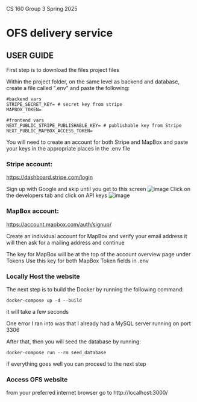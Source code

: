 CS 160 Group 3 Spring 2025

# OFS delivery service 

## USER GUIDE

First step is to download the files project files

Within the project folder, on the same level as backend and database, create a file called ".env" and paste the following:
```
#backend vars
STRIPE_SECRET_KEY= # secret key from stripe
MAPBOX_TOKEN= 

#frontend vars
NEXT_PUBLIC_STRIPE_PUBLISHABLE_KEY= # publishable key from Stripe
NEXT_PUBLIC_MAPBOX_ACCESS_TOKEN=
```

You will need to create an account for both Stripe and MapBox and paste your keys in the appropriate places in the .env file

### Stripe account:
https://dashboard.stripe.com/login

Sign up with Google and skip until you get to this screen
![image](https://github.com/user-attachments/assets/d48fae41-7b14-412b-acc2-6002e32a0c09)
Click on the developers tab and click on API keys
![image](https://github.com/user-attachments/assets/b425d5e9-351e-49a5-9031-95f15888e692)

### MapBox account:
https://account.mapbox.com/auth/signup/

Create an individual account for MapBox and verify your email address
it will then ask for a mailing address and continue

The key for MapBox will be at the top of the account overview page under Tokens
Use this key for both MapBox Token fields in .env

### Locally Host the website

The next step is to build the Docker by running the following command:
```
docker-compose up -d --build
```
it will take a few seconds


One error I ran into was that I already had a MySQL server running on port 3306


After that, then you will seed the database by running:
```
docker-compose run --rm seed_database
```
if everything goes well you can proceed to the next step

### Access OFS website
from your preferred internet browser go to http://localhost:3000/
